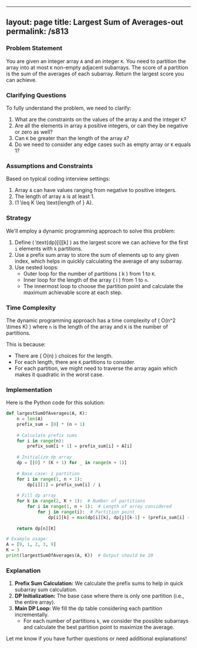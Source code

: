 
---
layout: page
title:  Largest Sum of Averages-out
permalink: /s813
---

### Problem Statement

You are given an integer array `A` and an integer `K`. You need to partition the array into at most `K` non-empty adjacent subarrays. The score of a partition is the sum of the averages of each subarray. Return the largest score you can achieve.

### Clarifying Questions

To fully understand the problem, we need to clarify:
1. What are the constraints on the values of the array `A` and the integer `K`?
2. Are all the elements in array `A` positive integers, or can they be negative or zero as well?
3. Can `K` be greater than the length of the array `A`?
4. Do we need to consider any edge cases such as empty array or `K` equals 1?

### Assumptions and Constraints
Based on typical coding interview settings:
1. Array `A` can have values ranging from negative to positive integers.
2. The length of array `A` is at least 1.
3. \(1 \leq K \leq \text{length of } A\).

### Strategy

We'll employ a dynamic programming approach to solve this problem:
1. Define \( \text{dp}[i][k] \) as the largest score we can achieve for the first `i` elements with `k` partitions.
2. Use a prefix sum array to store the sum of elements up to any given index, which helps in quickly calculating the average of any subarray.
3. Use nested loops:
   - Outer loop for the number of partitions \( k \) from 1 to `K`.
   - Inner loop for the length of the array \( i \) from 1 to `n`.
   - The innermost loop to choose the partition point and calculate the maximum achievable score at each step.

### Time Complexity
The dynamic programming approach has a time complexity of \( O(n^2 \times K) \) where `n` is the length of the array and `K` is the number of partitions.

This is because:
- There are \( O(n) \) choices for the length.
- For each length, there are `K` partitions to consider.
- For each partition, we might need to traverse the array again which makes it quadratic in the worst case.

### Implementation
Here is the Python code for this solution:

```python
def largestSumOfAverages(A, K):
    n = len(A)
    prefix_sum = [0] * (n + 1)
    
    # Calculate prefix sums
    for i in range(n):
        prefix_sum[i + 1] = prefix_sum[i] + A[i]
    
    # Initialize dp array
    dp = [[0] * (K + 1) for _ in range(n + 1)]
    
    # Base case: 1 partition
    for i in range(1, n + 1):
        dp[i][1] = prefix_sum[i] / i
        
    # Fill dp array
    for k in range(2, K + 1):  # Number of partitions
        for i in range(1, n + 1):  # Length of array considered
            for j in range(i):  # Partition point
                dp[i][k] = max(dp[i][k], dp[j][k-1] + (prefix_sum[i] - prefix_sum[j]) / (i - j))
    
    return dp[n][K]

# Example usage:
A = [9, 1, 2, 3, 9]
K = 3
print(largestSumOfAverages(A, K))  # Output should be 20
```

### Explanation
1. **Prefix Sum Calculation:** We calculate the prefix sums to help in quick subarray sum calculation.
2. **DP Initialization:** The base case where there is only one partition (i.e., the entire array).
3. **Main DP Loop:** We fill the dp table considering each partition incrementally.
    - For each number of partitions `k`, we consider the possible subarrays and calculate the best partition point to maximize the average.

Let me know if you have further questions or need additional explanations!